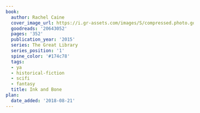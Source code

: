 ```yaml
---
book:
  author: Rachel Caine
  cover_image_url: https://i.gr-assets.com/images/S/compressed.photo.goodreads.com/books/1418350512l/20643052._SX98_.jpg
  goodreads: '20643052'
  pages: '352'
  publication_year: '2015'
  series: The Great Library
  series_position: '1'
  spine_color: '#174c78'
  tags:
  - ya
  - historical-fiction
  - scifi
  - fantasy
  title: Ink and Bone
plan:
  date_added: '2018-08-21'
---
```

